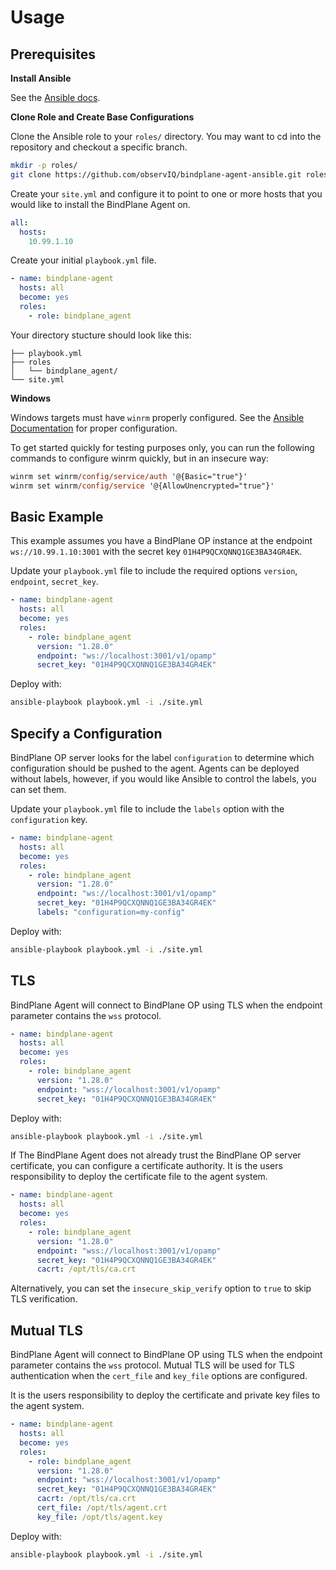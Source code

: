 # Usage

## Prerequisites

**Install Ansible**

See the [Ansible docs](https://docs.ansible.com/ansible/latest/installation_guide/intro_installation.html).

**Clone Role and Create Base Configurations**

Clone the Ansible role to your `roles/` directory. You may want to cd into the repository
and checkout a specific branch.

```bash
mkdir -p roles/
git clone https://github.com/observIQ/bindplane-agent-ansible.git roles/bindplane_agent
```

Create your `site.yml` and configure it to point to one or more hosts that
you would like to install the BindPlane Agent on.

```yaml
all:
  hosts:
    10.99.1.10
```

Create your initial `playbook.yml` file.

```yaml
- name: bindplane-agent
  hosts: all
  become: yes
  roles:
    - role: bindplane_agent
```

Your directory stucture should look like this:

```
├── playbook.yml
├── roles
│   └── bindplane_agent/
└── site.yml
```

**Windows**

Windows targets must have `winrm` properly configured. See the
[Ansible Documentation](https://docs.ansible.com/ansible/latest/os_guide/windows_setup.html)
for proper configuration.

To get started quickly for testing purposes only, you can run the following commands
to configure winrm quickly, but in an insecure way:
```ps
winrm set winrm/config/service/auth '@{Basic="true"}'
winrm set winrm/config/service '@{AllowUnencrypted="true"}'
```

## Basic Example

This example assumes you have a BindPlane OP instance at the endpoint
`ws://10.99.1.10:3001` with the secret key `01H4P9QCXQNNQ1GE3BA34GR4EK`.

Update your `playbook.yml` file to include the required options `version`,
`endpoint`, `secret_key`.
```yaml
- name: bindplane-agent
  hosts: all
  become: yes
  roles:
    - role: bindplane_agent
      version: "1.28.0"
      endpoint: "ws://localhost:3001/v1/opamp"
      secret_key: "01H4P9QCXQNNQ1GE3BA34GR4EK"
```

Deploy with:

```bash
ansible-playbook playbook.yml -i ./site.yml
```

## Specify a Configuration

BindPlane OP server looks for the label `configuration` to determine which configuration
should be pushed to the agent. Agents can be deployed without labels, however, if you would
like Ansible to control the labels, you can set them.

Update your `playbook.yml` file to include the `labels` option with the `configuration` key.
```yaml
- name: bindplane-agent
  hosts: all
  become: yes
  roles:
    - role: bindplane_agent
      version: "1.28.0"
      endpoint: "ws://localhost:3001/v1/opamp"
      secret_key: "01H4P9QCXQNNQ1GE3BA34GR4EK"
      labels: "configuration=my-config"
```

Deploy with:

```bash
ansible-playbook playbook.yml -i ./site.yml
```

## TLS

BindPlane Agent will connect to BindPlane OP using TLS when the endpoint parameter contains
the `wss` protocol.

```yaml
- name: bindplane-agent
  hosts: all
  become: yes
  roles:
    - role: bindplane_agent
      version: "1.28.0"
      endpoint: "wss://localhost:3001/v1/opamp"
      secret_key: "01H4P9QCXQNNQ1GE3BA34GR4EK"
```

Deploy with:

```bash
ansible-playbook playbook.yml -i ./site.yml
```

If The BindPlane Agent does not already trust the BindPlane OP server certificate, you can configure
a certificate authority. It is the users responsibility to deploy the certificate file to the agent
system.

```yaml
- name: bindplane-agent
  hosts: all
  become: yes
  roles:
    - role: bindplane_agent
      version: "1.28.0"
      endpoint: "wss://localhost:3001/v1/opamp"
      secret_key: "01H4P9QCXQNNQ1GE3BA34GR4EK"
      cacrt: /opt/tls/ca.crt
```

Alternatively, you can set the `insecure_skip_verify` option to `true` to skip TLS verification.

## Mutual TLS

BindPlane Agent will connect to BindPlane OP using TLS when the endpoint parameter contains
the `wss` protocol. Mutual TLS will be used for TLS authentication when the `cert_file` and
`key_file` options are configured.

It is the users responsibility to deploy the certificate and private key files to the agent
system.

```yaml
- name: bindplane-agent
  hosts: all
  become: yes
  roles:
    - role: bindplane_agent
      version: "1.28.0"
      endpoint: "wss://localhost:3001/v1/opamp"
      secret_key: "01H4P9QCXQNNQ1GE3BA34GR4EK"
      cacrt: /opt/tls/ca.crt
      cert_file: /opt/tls/agent.crt
      key_file: /opt/tls/agent.key
```

Deploy with:

```bash
ansible-playbook playbook.yml -i ./site.yml
```
